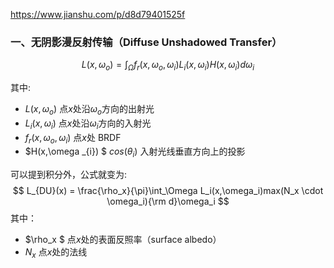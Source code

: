 https://www.jianshu.com/p/d8d79401525f

### 一、无阴影漫反射传输（Diffuse Unshadowed Transfer）

$$
L(x, \omega _{o}) = \int _{\Omega} f_{r}(x,\omega _{o},\omega _{i}) L_i(x, \omega _{i}) H(x,\omega _{i}) d\omega _{i}
$$

其中:
- $L(x, \omega _{o})$ 点$x$处沿$\omega_o$方向的出射光
- $L_i(x, \omega _{i})$ 点$x$处沿$\omega_i$方向的入射光
- $f_{r}(x,\omega _{o},\omega _{i})$ 点$x$处 BRDF
- $H(x,\omega _{i}) $ $cos(\theta_i)$ 入射光线垂直方向上的投影


可以提到积分外，公式就变为:
$$
L_{DU}(x) = \frac{\rho_x}{\pi}\int_\Omega L_i(x,\omega_i)max(N_x \cdot \omega_i){\rm d}\omega_i
$$
其中：
- $\rho_x $ 点$x$处的表面反照率（surface albedo）
- $N_x$ 点$x$处的法线
